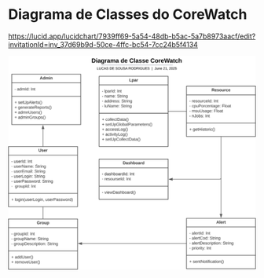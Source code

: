 # Diagrama de Classes do CoreWatch

https://lucid.app/lucidchart/7939ff69-5a54-48db-b5ac-5a7b8973aacf/edit?invitationId=inv_37d69b9d-50ce-4ffc-bc54-7cc24b5f4134

![Diagrama de Classes CoreWatch.svg](Diagrama_de_Classes_CoreWatch.svg)